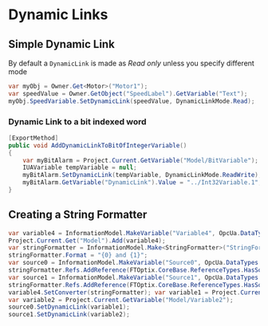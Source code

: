 # Dynamic Links

## Simple Dynamic Link

By default a `DynamicLink` is made as _Read only_ unless you specify different mode

```csharp
var myObj = Owner.Get<Motor>("Motor1");
var speedValue = Owner.GetObject("SpeedLabel").GetVariable("Text");
myObj.SpeedVariable.SetDynamicLink(speedValue, DynamicLinkMode.Read);
```

### Dynamic Link to a bit indexed word

```csharp
[ExportMethod]
public void AddDynamicLinkToBitOfIntegerVariable()
{
    var myBitAlarm = Project.Current.GetVariable("Model/BitVariable");
    IUAVariable tempVariable = null;
    myBitAlarm.SetDynamicLink(tempVariable, DynamicLinkMode.ReadWrite);
    myBitAlarm.GetVariable("DynamicLink").Value = "../Int32Variable.1";
}
```

## Creating a String Formatter

```csharp
var variable4 = InformationModel.MakeVariable("Variable4", OpcUa.DataTypes.String); 
Project.Current.Get("Model").Add(variable4); 
var stringFormatter = InformationModel.Make<StringFormatter>("StringFormatter1"); 
stringFormatter.Format = "{0} and {1}"; 
var source0 = InformationModel.MakeVariable("Source0", OpcUa.DataTypes.BaseDataType); 
stringFormatter.Refs.AddReference(FTOptix.CoreBase.ReferenceTypes.HasSource, source0); 
var source1 = InformationModel.MakeVariable("Source1", OpcUa.DataTypes.BaseDataType); 
stringFormatter.Refs.AddReference(FTOptix.CoreBase.ReferenceTypes.HasSource, source1); 
variable4.SetConverter(stringFormatter); var variable1 = Project.Current.GetVariable("Model/Variable1"); 
var variable2 = Project.Current.GetVariable("Model/Variable2"); 
source0.SetDynamicLink(variable1); 
source1.SetDynamicLink(variable2);
```
